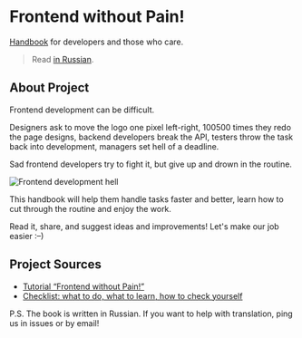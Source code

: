 # Frontend without Pain!

[Handbook](https://bespoyasov.ru/front-not-pain/) for developers and those who care.

> Read [in Russian](../README.md).

## About Project

Frontend development can be difficult.

Designers ask to move the logo one pixel left-right, 100500 times they redo the page designs, backend developers break the API, testers throw the task back into development, managers set hell of a deadline.

Sad frontend developers try to fight it, but give up and drown in the routine.

![Frontend development hell](./src/static/img/typical-designer@2x.jpg)

This handbook will help them handle tasks faster and better, learn how to cut through the routine and enjoy the work.

Read it, share, and suggest ideas and improvements! Let's make our job easier :–)

## Project Sources

- [Tutorial “Frontend without Pain!”](https://bespoyasov.ru/front-not-pain/)
- [Checklist: what to do, what to learn, how to check yourself](https://bespoyasov.ru/front-not-pain/checklist.html)

P.S. The book is written in Russian. If you want to help with translation, ping us in issues or by email!
